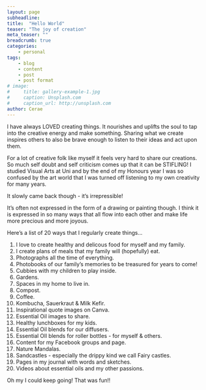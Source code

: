 ```yaml
---
layout: page
subheadline: 
title:  "Hello World"
teaser: "The joy of creation"
meta_teaser: ""
breadcrumb: true
categories:
    - personal
tags:
    - blog
    - content
    - post
    - post format
# image:
#     title: gallery-example-1.jpg
#     caption: Unsplash.com
#     caption_url: http://unsplash.com
author: Cerae
---
```


I have always LOVED creating things. It nourishes and uplifts the soul to tap into the creative energy and make something. Sharing what we create inspires others to also be brave enough to listen to their ideas and act upon them. 

For a lot of creative folk like myself it feels very hard to share our creations. So much self doubt and self criticism comes up that it can be STIFLING! I studied Visual Arts at Uni and by the end of my Honours year I was so confused by the art world that I was turned off listening to my own creativity for many years. 

It slowly came back though - it’s irrepressible! 

It’s often not expressed in the form of a drawing or painting though. I think it is expressed in so many ways that all flow into each other and make life more precious and more joyous. 

Here’s a list of 20 ways that I regularly create things…
1. I love to create healthy and delicous food for myself and my family.
2. I create plans of meals that my family will (hopefully) eat. 
3. Photographs all the time of everything. 
4. Photobooks of our family’s memories to be treasured for years to come! 
5. Cubbies with my children to play inside. 
6. Gardens. 
7. Spaces in my home to live in. 
8. Compost. 
9. Coffee. 
10. Kombucha, Sauerkraut & Milk Kefir.
11. Inspirational quote images on Canva.
12. Essential Oil images to share.
13. Healthy lunchboxes for my kids. 
14. Essential Oil blends for our diffusers. 
15. Essential OIl blends for roller bottles - for myself & others. 
16. Content for my Facebook groups and page. 
17. Nature Mandalas. 
18. Sandcastles - especially the drippy kind we call Fairy castles. 
19. Pages in my journal with words and sketches. 
20. Videos about essential oils and my other passions. 

Oh my I could keep going! That was fun!! 
